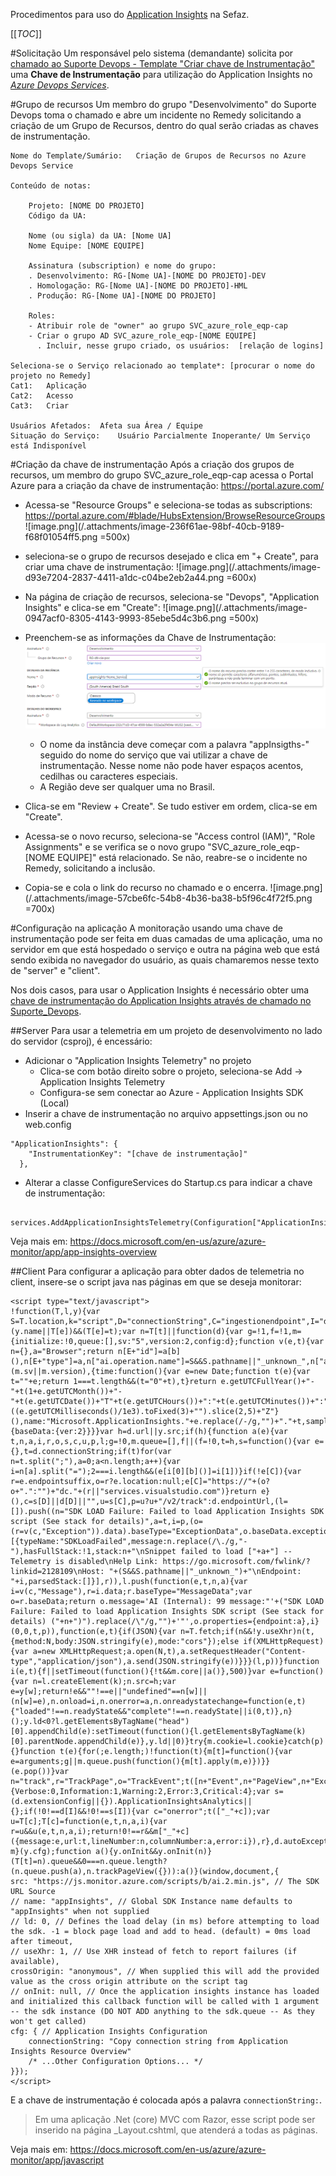 Procedimentos para uso do [Application Insights](https://docs.microsoft.com/en-us/azure/azure-monitor/app/app-insights-overview#what-does-application-insights-monitor) na Sefaz.

[[_TOC_]]

#Solicitação
Um responsável pelo sistema (demandante) solicita por [chamado ao Suporte Devops - Template "Criar chave de Instrumentação"](https://ads.intra.fazenda.sp.gov.br/tfs/ADMIN/Suporte_DevOps/_wiki/wikis/Suporte_DevOps.wiki?pagePath=%2FSuporte%20DevOps%2FApplication%20Insights%20%252D%20Chave%20de%20Instrumenta%C3%A7%C3%A3o)  uma **Chave de Instrumentação** para utilização do Application Insights no [_Azure Devops Services_](https://portal.azure.com/).

#Grupo de recursos
Um membro do grupo "Desenvolvimento" do Suporte Devops toma o chamado e abre um incidente no Remedy solicitando a criação de um Grupo de Recursos, dentro do qual serão criadas as chaves de instrumentação.

```
Nome do Template/Sumário:	Criação de Grupos de Recursos no Azure Devops Service

Conteúdo de notas:	

    Projeto: [NOME DO PROJETO]
    Código da UA:

    Nome (ou sigla) da UA: [Nome UA]
    Nome Equipe: [NOME EQUIPE]

    Assinatura (subscription) e nome do grupo:
    . Desenvolvimento: RG-[Nome UA]-[NOME DO PROJETO]-DEV
    . Homologação: RG-[Nome UA]-[NOME DO PROJETO]-HML
    . Produção: RG-[Nome UA]-[NOME DO PROJETO]

    Roles:
    - Atribuir role de "owner" ao grupo SVC_azure_role_eqp-cap
    - Criar o grupo AD SVC_azure_role_eqp-[NOME EQUIPE]
      . Incluir, nesse grupo criado, os usuários:  [relação de logins]

Seleciona-se o Serviço relacionado ao template*: [procurar o nome do projeto no Remedy]
Cat1:	Aplicação
Cat2:	Acesso
Cat3:	Criar

Usuários Afetados:	Afeta sua Área / Equipe
Situação do Serviço:	Usuário Parcialmente Inoperante/ Um Serviço está Indisponível
```

#Criação da chave de instrumentação
Após a criação dos grupos de recursos, um membro do grupo SVC_azure_role_eqp-cap acessa o Portal Azure para a criação da chave de instrumentação:
https://portal.azure.com/

- Acessa-se "Resource Groups" e seleciona-se todas as subscriptions:
https://portal.azure.com/#blade/HubsExtension/BrowseResourceGroups
![image.png](/.attachments/image-236f61ae-98bf-40cb-9189-f68f01054ff5.png =500x)

- seleciona-se o grupo de recursos desejado e clica em "+ Create", para criar uma chave de instrumentação:
![image.png](/.attachments/image-d93e7204-2837-4411-a1dc-c04be2eb2a44.png =600x)

- Na página de criação de recursos, seleciona-se "Devops", "Application Insights" e clica-se em "Create":
![image.png](/.attachments/image-0947acf0-8305-4143-9993-85ebe5d4c3b6.png =500x)

- Preenchem-se as informações da Chave de Instrumentação:
![image.png](/.attachments/image-f90d0f66-e090-49e3-98b3-a38def78894b.png)

  - O nome da instância deve começar com a palavra "appInsigths-" seguido do nome do serviço que vai utilizar a chave de instrumentação. Nesse nome não pode haver espaços acentos, cedilhas ou caracteres especiais.
  - A Região deve ser qualquer uma no Brasil.

- Clica-se em "Review + Create". Se tudo estiver em ordem, clica-se em "Create".
- Acessa-se o novo recurso, seleciona-se "Access control (IAM)", "Role Assignments" e se verifica se o novo grupo "SVC_azure_role_eqp-[NOME EQUIPE]" está relacionado. Se não, reabre-se o incidente no Remedy, solicitando a inclusão.
- Copia-se e cola o link do recurso no chamado e o encerra.
![image.png](/.attachments/image-57cbe6fc-54b8-4b36-ba38-b5f96c4f72f5.png =700x)

#Configuração na aplicação
A monitoração usando uma chave de instrumentação pode ser feita em duas camadas de uma aplicação, uma no servidor em que está hospedado o serviço e outra na página web que está sendo exibida no navegador do usuário, as quais chamaremos nesse texto de "server" e "client".

Nos dois casos, para usar o Application Insights é necessário obter uma [chave de instrumentação do Application Insights através de chamado no Suporte_Devops](https://ads.intra.fazenda.sp.gov.br/tfs/ADMIN/Suporte_DevOps/_wiki/wikis/Suporte_DevOps.wiki/380/Application-Insights-Chave-de-Instrumenta%C3%A7%C3%A3o).

##Server
Para usar a telemetria em um projeto de desenvolvimento no lado do servidor (csproj), é encessário:
- Adicionar o "Application Insights Telemetry" no projeto
  - Clica-se com botão direito sobre o projeto, seleciona-se Add -> Application Insights Telemetry
  - Configura-se sem conectar ao Azure - Application Insights SDK (Local)
- Inserir a chave de instrumentação no arquivo appsettings.json ou no web.config

```
"ApplicationInsights": {
    "InstrumentationKey": "[chave de instrumentação]"
  },
```

- Alterar a classe ConfigureServices do Startup.cs para indicar a chave de instrumentação:
```
  services.AddApplicationInsightsTelemetry(Configuration["ApplicationInsights:InstrumentationKey"]);
```

Veja mais em:
https://docs.microsoft.com/en-us/azure/azure-monitor/app/app-insights-overview

##Client
Para configurar a aplicação para obter dados de telemetria no client, insere-se o script java nas páginas em que se deseja monitorar:
```
<script type="text/javascript">
!function(T,l,y){var S=T.location,k="script",D="connectionString",C="ingestionendpoint",I="disableExceptionTracking",E="ai.device.",b="toLowerCase",w="crossOrigin",N="POST",e="appInsightsSDK",t=y.name||"appInsights";(y.name||T[e])&&(T[e]=t);var n=T[t]||function(d){var g=!1,f=!1,m={initialize:!0,queue:[],sv:"5",version:2,config:d};function v(e,t){var n={},a="Browser";return n[E+"id"]=a[b](),n[E+"type"]=a,n["ai.operation.name"]=S&&S.pathname||"_unknown_",n["ai.internal.sdkVersion"]="javascript:snippet_"+(m.sv||m.version),{time:function(){var e=new Date;function t(e){var t=""+e;return 1===t.length&&(t="0"+t),t}return e.getUTCFullYear()+"-"+t(1+e.getUTCMonth())+"-"+t(e.getUTCDate())+"T"+t(e.getUTCHours())+":"+t(e.getUTCMinutes())+":"+t(e.getUTCSeconds())+"."+((e.getUTCMilliseconds()/1e3).toFixed(3)+"").slice(2,5)+"Z"}(),name:"Microsoft.ApplicationInsights."+e.replace(/-/g,"")+"."+t,sampleRate:100,tags:n,data:{baseData:{ver:2}}}}var h=d.url||y.src;if(h){function a(e){var t,n,a,i,r,o,s,c,u,p,l;g=!0,m.queue=[],f||(f=!0,t=h,s=function(){var e={},t=d.connectionString;if(t)for(var n=t.split(";"),a=0;a<n.length;a++){var i=n[a].split("=");2===i.length&&(e[i[0][b]()]=i[1])}if(!e[C]){var r=e.endpointsuffix,o=r?e.location:null;e[C]="https://"+(o?o+".":"")+"dc."+(r||"services.visualstudio.com")}return e}(),c=s[D]||d[D]||"",u=s[C],p=u?u+"/v2/track":d.endpointUrl,(l=[]).push((n="SDK LOAD Failure: Failed to load Application Insights SDK script (See stack for details)",a=t,i=p,(o=(r=v(c,"Exception")).data).baseType="ExceptionData",o.baseData.exceptions=[{typeName:"SDKLoadFailed",message:n.replace(/\./g,"-"),hasFullStack:!1,stack:n+"\nSnippet failed to load ["+a+"] -- Telemetry is disabled\nHelp Link: https://go.microsoft.com/fwlink/?linkid=2128109\nHost: "+(S&&S.pathname||"_unknown_")+"\nEndpoint: "+i,parsedStack:[]}],r)),l.push(function(e,t,n,a){var i=v(c,"Message"),r=i.data;r.baseType="MessageData";var o=r.baseData;return o.message='AI (Internal): 99 message:"'+("SDK LOAD Failure: Failed to load Application Insights SDK script (See stack for details) ("+n+")").replace(/\"/g,"")+'"',o.properties={endpoint:a},i}(0,0,t,p)),function(e,t){if(JSON){var n=T.fetch;if(n&&!y.useXhr)n(t,{method:N,body:JSON.stringify(e),mode:"cors"});else if(XMLHttpRequest){var a=new XMLHttpRequest;a.open(N,t),a.setRequestHeader("Content-type","application/json"),a.send(JSON.stringify(e))}}}(l,p))}function i(e,t){f||setTimeout(function(){!t&&m.core||a()},500)}var e=function(){var n=l.createElement(k);n.src=h;var e=y[w];return!e&&""!==e||"undefined"==n[w]||(n[w]=e),n.onload=i,n.onerror=a,n.onreadystatechange=function(e,t){"loaded"!==n.readyState&&"complete"!==n.readyState||i(0,t)},n}();y.ld<0?l.getElementsByTagName("head")[0].appendChild(e):setTimeout(function(){l.getElementsByTagName(k)[0].parentNode.appendChild(e)},y.ld||0)}try{m.cookie=l.cookie}catch(p){}function t(e){for(;e.length;)!function(t){m[t]=function(){var e=arguments;g||m.queue.push(function(){m[t].apply(m,e)})}}(e.pop())}var n="track",r="TrackPage",o="TrackEvent";t([n+"Event",n+"PageView",n+"Exception",n+"Trace",n+"DependencyData",n+"Metric",n+"PageViewPerformance","start"+r,"stop"+r,"start"+o,"stop"+o,"addTelemetryInitializer","setAuthenticatedUserContext","clearAuthenticatedUserContext","flush"]),m.SeverityLevel={Verbose:0,Information:1,Warning:2,Error:3,Critical:4};var s=(d.extensionConfig||{}).ApplicationInsightsAnalytics||{};if(!0!==d[I]&&!0!==s[I]){var c="onerror";t(["_"+c]);var u=T[c];T[c]=function(e,t,n,a,i){var r=u&&u(e,t,n,a,i);return!0!==r&&m["_"+c]({message:e,url:t,lineNumber:n,columnNumber:a,error:i}),r},d.autoExceptionInstrumented=!0}return m}(y.cfg);function a(){y.onInit&&y.onInit(n)}(T[t]=n).queue&&0===n.queue.length?(n.queue.push(a),n.trackPageView({})):a()}(window,document,{
src: "https://js.monitor.azure.com/scripts/b/ai.2.min.js", // The SDK URL Source
// name: "appInsights", // Global SDK Instance name defaults to "appInsights" when not supplied
// ld: 0, // Defines the load delay (in ms) before attempting to load the sdk. -1 = block page load and add to head. (default) = 0ms load after timeout,
// useXhr: 1, // Use XHR instead of fetch to report failures (if available),
crossOrigin: "anonymous", // When supplied this will add the provided value as the cross origin attribute on the script tag
// onInit: null, // Once the application insights instance has loaded and initialized this callback function will be called with 1 argument -- the sdk instance (DO NOT ADD anything to the sdk.queue -- As they won't get called)
cfg: { // Application Insights Configuration
    connectionString: "Copy connection string from Application Insights Resource Overview"
    /* ...Other Configuration Options... */
}});
</script>
```
E a chave de instrumentação é colocada após a palavra `connectionString:`.

> Em uma aplicação .Net (core) MVC com Razor, esse script pode ser inserido na página _Layout.cshtml, que atenderá a todas as páginas.

Veja mais em:
https://docs.microsoft.com/en-us/azure/azure-monitor/app/javascript


